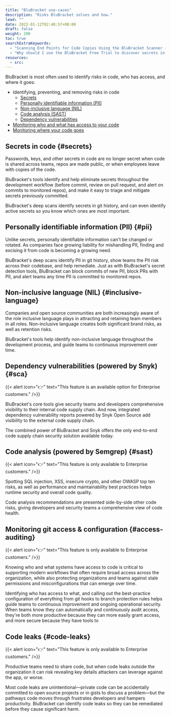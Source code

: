 ```yaml
---
title: "BluBracket use-cases"
description: "Risks BluBracket solves and how."
lead: ""
date: 2022-01-12T02:48:57+00:00
draft: false
weight: 200
toc: true
searchExtraKeywords:
  - "Scanning End Points for Code Copies Using the BluBracket Scanner – BluBracket"
  - "Why should I use the BluBracket Free Trial to discover secrets in code when there are so many other tools available? – BluBracket"
resources:
  - src:
---
```


BluBracket is most often used to identify risks in code, who has access, and where it goes:

- Identifying, preventing, and removing risks in code
  - [Secrets](#secrets)
  - [Personally identifiable information (PII)](#pii)
  - [Non-inclusive language (NIL)](#inclusive-language)
  - [Code analysis (SAST)](#sast)
  - [Dependency vulnerabilities](#sca)
- [Monitoring who and what has access to your code](#access-auditing)
- [Monitoring where your code goes](#code-leaks)

## Secrets in code {#secrets}

Passwords, keys, and other secrets in code are no longer secret when code is shared across teams, repos are made public, or when employees leave with copies of the code.

BluBracket's tools identify and help eliminate secrets throughout the development workflow (before commit, review on pull request, and alert on commits to monitored repos), and make it easy to triage and mitigate secrets previously committed.

BluBracket's deep scans identify secrets in git history, and can even identify active secrets so you know which ones are most important.

## Personally identifiable information (PII) {#pii}

Unlike secrets, personally identifiable information can't be changed or rotated. As companies face growing liability for mishandling PII, finding and excising it from code is becoming a growing need.

BluBracket's deep scans identify PII in git history, show teams the PII risk across their codebase, and help remediate. Just as with BluBracket's secret detection tools, BluBracket can block commits of new PII, block PRs with PII, and alert teams any time PII is committed to monitored repos.

## Non-inclusive language (NIL) {#inclusive-language}

Companies and open source communities are both increasingly aware of the role inclusive language plays in attracting and retaining team members in all roles. Non-inclusive language creates both significant brand risks, as well as retention risks.

BluBracket's tools help identify non-inclusive language throughout the development process, and guide teams to continuous improvement over time.

## Dependency vulnerabilities (powered by Snyk) {#sca}

{{< alert icon="👉" text="This feature is an available option for Enterprise customers." />}}

BluBracket's core tools give security teams and developers comprehensive visibility to their internal code supply chain. And now, integrated dependency vulnerability reports powered by Snyk Open Source add visibility to the external code supply chain.

The combined power of BluBracket and Snyk offers the only end-to-end code supply chain security solution available today.

## Code analysis (powered by Semgrep) {#sast}

{{< alert icon="👉" text="This feature is only available to Enterprise customers." />}}

Spotting SQL injection, XSS, insecure crypto, and other OWASP top ten risks, as well as performance and maintainability best practices helps runtime security and overall code quality.

Code analysis recommendations are presented side-by-side other code risks, giving developers and security teams a comprehensive view of code health.

## Monitoring git access & configuration {#access-auditing}

{{< alert icon="👉" text="This feature is only available to Enterprise customers." />}}

Knowing who and what systems have access to code is critical to supporting modern workflows that often require broad access across the organization, while also protecting organizations and teams against stale permissions and misconfigurations that can emerge over time.

Identifying who has access to what, and calling out the best-practice configuration of everything from git hooks to branch protection rules helps guide teams to continuous improvement and ongoing operational security. When teams know they can automatically and continuously audit access, they're both more productive because they can more easily grant access, and more secure because they have tools to

## Code leaks {#code-leaks}

{{< alert icon="👉" text="This feature is only available to Enterprise customers." />}}

Productive teams need to share code, but when code leaks outside the organization it can risk revealing key details attackers can leverage against the app, or worse.

Most code leaks are unintentional—private code can be accidentally committed to open source projects or in gists to discuss a problem—but the pathways code moves through frustrates developers and hampers productivity. BluBracket can identify code leaks so they can be remediated before they cause significant harm.
